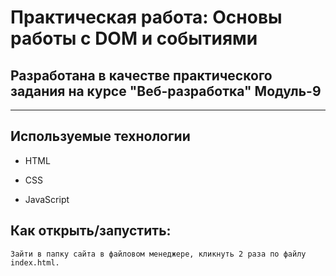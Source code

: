 # Практическая работа: Основы работы с DOM и событиями

Разработана в качестве практического задания на курсе "Веб-разработка" Модуль-9 
---

---
## Используемые технологии

* HTML

* CSS 

* JavaScript 


## Как открыть/запустить:

    Зайти в папку сайта в файловом менеджере, кликнуть 2 раза по файлу index.html.
